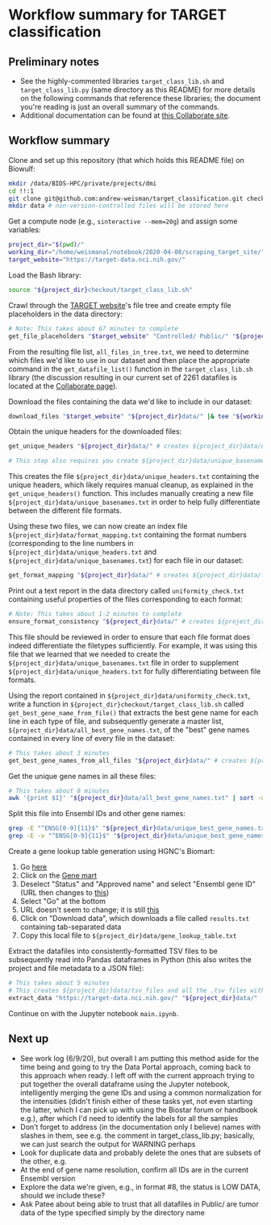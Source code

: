 # Workflow summary for TARGET classification

## Preliminary notes

* See the highly-commented libraries `target_class_lib.sh` and `target_class_lib.py` (same directory as this README) for more details on the following commands that reference these libraries; the document you're reading is just an overall summary of the commands.
* Additional documentation can be found at [this Collaborate site](https://collaborate.nci.nih.gov/x/kJHrDg).

## Workflow summary

Clone and set up this repository (that which holds this README file) on Biowulf:

```bash
mkdir /data/BIDS-HPC/private/projects/dmi
cd !!:1
git clone git@github.com:andrew-weisman/target_classification.git checkout
mkdir data # non-version-controlled files will be stored here
```

Get a compute node (e.g., `sinteractive --mem=20g`) and assign some variables:

```bash
project_dir="$(pwd)/"
working_dir="/home/weismanal/notebook/2020-04-08/scraping_target_site/"
target_website="https://target-data.nci.nih.gov/"
```

Load the Bash library:

```bash
source "${project_dir}checkout/target_class_lib.sh"
```

Crawl through the [TARGET website](https://target-data.nci.nih.gov)'s file tree and create empty file placeholders in the data directory:

```bash
# Note: This takes about 67 minutes to complete
get_file_placeholders "$target_website" "Controlled/ Public/" "${project_dir}data/" |& tee "${working_dir}get_file_placeholders_out_and_err.txt" # creates ${project_dir}data/all_files_in_tree.txt
```

From the resulting file list, `all_files_in_tree.txt`, we need to determine which files we'd like to use in our dataset and then place the appropriate command in the `get_datafile_list()` function in the `target_class_lib.sh` library (the discussion resulting in our current set of 2261 datafiles is located at the [Collaborate page](https://collaborate.nci.nih.gov/x/kJHrDg)).

Download the files containing the data we'd like to include in our dataset:

```bash
download_files "$target_website" "${project_dir}data/" |& tee "${working_dir}download_files_out_and_err.txt"
```

Obtain the unique headers for the downloaded files:

```bash
get_unique_headers "${project_dir}data/" # creates ${project_dir}data/unique_headers.txt

# This step also requires you create ${project_dir}data/unique_basenames.txt as well, as described below and in the function comments
```

This creates the file `${project_dir}data/unique_headers.txt` containing the unique headers, which likely requires manual cleanup, as explained in the `get_unique_headers()` function. This includes manually creating a new file `${project_dir}data/unique_basenames.txt` in order to help fully differentiate between the different file formats.

Using these two files, we can now create an index file `${project_dir}data/format_mapping.txt` containing the format numbers (corresponding to the line numbers in `${project_dir}data/unique_headers.txt` and `${project_dir}data/unique_basenames.txt`) for each file in our dataset:

```bash
get_format_mapping "${project_dir}data/" # creates ${project_dir}data/format_mapping.txt
```

Print out a text report in the data directory called `uniformity_check.txt` containing useful properties of the files corresponding to each format:

```bash
# Note: This takes about 1-2 minutes to complete
ensure_format_consistency "${project_dir}data/" # creates ${project_dir}data/uniformity_check.txt
```

This file should be reviewed in order to ensure that each file format does indeed differentiate the filetypes sufficiently. For example, it was using this file that we learned that we needed to create the `${project_dir}data/unique_basenames.txt` file in order to supplement `${project_dir}data/unique_headers.txt` for fully differentiating between file formats.

Using the report contained in `${project_dir}data/uniformity_check.txt`, write a function in `${project_dir}checkout/target_class_lib.sh` called `get_best_gene_name_from_file()` that extracts the best gene name for each line in each type of file, and subsequently generate a master list, `${project_dir}data/all_best_gene_names.txt`, of the "best" gene names contained in every line of every file in the dataset:

```bash
# This takes about 3 minutes
get_best_gene_names_from_all_files "${project_dir}data/" # creates ${project_dir}data/all_best_gene_names.txt
```

Get the unique gene names in all these files:

```bash
# This takes about 8 minutes
awk '{print $1}' "${project_dir}data/all_best_gene_names.txt" | sort -u | awk '{print $1}' | sort -u > "${project_dir}data/unique_best_gene_names.txt" # 128,612 of these
```

Split this file into Ensembl IDs and other gene names:

```bash
grep -E "^ENSG[0-9]{11}$" "${project_dir}data/unique_best_gene_names.txt" > "${project_dir}data/unique_ensembl_ids.txt" # 73,615 of these
grep -E -v "^ENSG[0-9]{11}$" "${project_dir}data/unique_best_gene_names.txt" > "${project_dir}data/unique_other_names.txt" # 54,997 of these
```

Create a gene lookup table generation using HGNC's Biomart:

 1. Go [here](https://biomart.genenames.org)
 1. Click on the [Gene mart](https://biomart.genenames.org/martform/#!/default/HGNC?datasets=hgnc_gene_mart)
 1. Deselect "Status" and "Approved name" and select "Ensembl gene ID" (URL then changes to [this](https://biomart.genenames.org/martform/#!/default/HGNC?datasets=hgnc_gene_mart&attributes=hgnc_gene__hgnc_gene_id_1010%2Chgnc_gene__approved_symbol_1010%2Chgnc_gene__ensembl_gene__ensembl_gene_id_104))
 1. Select "Go" at the bottom
 1. URL doesn't seem to change; it is still [this](https://biomart.genenames.org/martform/#!/default/HGNC?datasets=hgnc_gene_mart&attributes=hgnc_gene__hgnc_gene_id_1010%2Chgnc_gene__approved_symbol_1010%2Chgnc_gene__ensembl_gene__ensembl_gene_id_104)
 1. Click on "Download data", which downloads a file called `results.txt` containing tab-separated data
 1. Copy this local file to `${project_dir}data/gene_lookup_table.txt`

Extract the datafiles into consistently-formatted TSV files to be subsequently read into Pandas dataframes in Python (this also writes the project and file metadata to a JSON file):

```bash
# This takes about 5 minutes
# This creates ${project_dir}data/tsv_files and all the .tsv files within it, as well as ${project_dir}data/metadata.json
extract_data "https://target-data.nci.nih.gov/" "${project_dir}data/" |& tee "${working_dir}extract_data_out_and_err.txt"
```

Continue on with the Jupyter notebook `main.ipynb`.

## Next up

* See work log (6/9/20), but overall I am putting this method aside for the time being and going to try the Data Portal approach, coming back to this approach when ready.  I left off with the current approach trying to put together the overall dataframe using the Jupyter notebook, intelligently merging the gene IDs and using a common normalization for the intensities (didn't finish either of these tasks yet, not even starting the latter, which I can pick up with using the Biostar forum or handbook e.g.), after which I'd need to identify the labels for all the samples
* Don’t forget to address (in the documentation only I believe) names with slashes in them, see e.g. the comment in target_class_lib.py; basically, we can just search the output for WARNING perhaps
* Look for duplicate data and probably delete the ones that are subsets of the other, e.g.
* At the end of gene name resolution, confirm all IDs are in the current Ensembl version
* Explore the data we're given, e.g., in format #8, the status is LOW DATA, should we include these?
* Ask Patee about being able to trust that all datafiles in Public/ are tumor data of the type specified simply by the directory name
